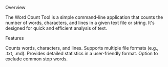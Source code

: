 Overview

  The Word Count Tool is a simple command-line application that counts the number of words, characters, and lines in a given text file or string. 
  It's designed for quick and efficient analysis of text.

Features

  Counts words, characters, and lines.
  Supports multiple file formats (e.g., .txt, .md).
  Provides detailed statistics in a user-friendly format.
  Option to exclude common stop words.
